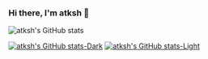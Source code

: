 ### Hi there, I'm atksh 👋

![atksh's GitHub stats](https://github-readme-stats.vercel.app/api?username=atksh&show_icons=true&count_private=true)

[![atksh's GitHub stats-Dark](https://github-readme-stats.vercel.app/api?username=atksh&show_icons=true&count_private=true&theme=dark#gh-dark-mode-only)](https://github.com/anuraghazra/github-readme-stats#gh-dark-mode-only)
[![atksh's GitHub stats-Light](https://github-readme-stats.vercel.app/api?username=atksh&show_icons=true&count_private=true&theme=default#gh-light-mode-only)](https://github.com/anuraghazra/github-readme-stats#gh-light-mode-only)
